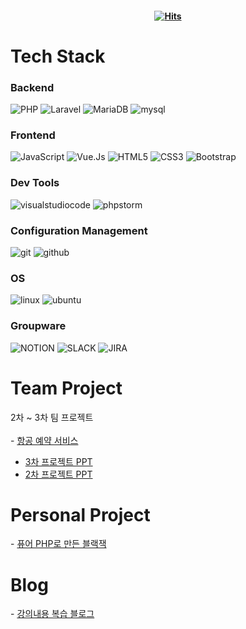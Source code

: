 #### <div align=center>[![Hits](https://hits.seeyoufarm.com/api/count/incr/badge.svg?url=https%3A%2F%2Fgithub.com%2FLDH1103&count_bg=%23A2DBEE&title_bg=%23EEA8CC&icon=github.svg&icon_color=%23E7E7E7&title=Hits&edge_flat=false)](https://hits.seeyoufarm.com)
</div>

<h1>Tech Stack</h1>
<div>
  <h3>Backend</h3>
  <img alt="PHP" src ="https://img.shields.io/badge/PHP-777BB4?&style=for-the-badge&logo=PHP&logoColor=white"/>
  <img alt="Laravel" src ="https://img.shields.io/badge/Laravel-FF2D20?&style=for-the-badge&logo=Laravel&logoColor=white"/>
  <img alt="MariaDB" src ="https://img.shields.io/badge/MariaDB-003545?&style=for-the-badge&logo=MariaDB&logoColor=white"/>
  <img alt="mysql" src ="https://img.shields.io/badge/mysql-4479A1?&style=for-the-badge&logo=mysql&logoColor=white"/>
  <h3>Frontend</h3>
  <img alt="JavaScript" src ="https://img.shields.io/badge/JavaScript-F7DF1E?&style=for-the-badge&logo=JavaScript&logoColor=black"/>
  <img alt="Vue.Js" src ="https://img.shields.io/badge/Vue.Js-4FC08D?&style=for-the-badge&logo=Vue.Js&logoColor=white"/>
  <img alt="HTML5" src ="https://img.shields.io/badge/HTML5-E34F26?&style=for-the-badge&logo=HTML5&logoColor=white"/>
  <img alt="CSS3" src ="https://img.shields.io/badge/CSS3-1572B6?&style=for-the-badge&logo=CSS3&logoColor=white"/>
  <img alt="Bootstrap" src ="https://img.shields.io/badge/Bootstrap-7952B3?&style=for-the-badge&logo=Bootstrap&logoColor=white"/>
  <h3>Dev Tools</h3>
  <img alt="visualstudiocode" src ="https://img.shields.io/badge/visualstudiocode-007ACC?&style=for-the-badge&logo=visualstudiocode&logoColor=white"/>
  <img alt="phpstorm" src ="https://img.shields.io/badge/phpstorm-000000?&style=for-the-badge&logo=phpstorm&logoColor=white"/>
  <h3>Configuration Management</h3>
  <img alt="git" src ="https://img.shields.io/badge/git-F05032?&style=for-the-badge&logo=git&logoColor=white"/>
  <img alt="github" src ="https://img.shields.io/badge/github-181717?&style=for-the-badge&logo=github&logoColor=white"/>
  <h3>OS</h3>
  <img alt="linux" src ="https://img.shields.io/badge/linux-FCC624?&style=for-the-badge&logo=linux&logoColor=black"/>
  <img alt="ubuntu" src ="https://img.shields.io/badge/ubuntu-E95420?&style=for-the-badge&logo=ubuntu&logoColor=white"/>
  <h3>Groupware</h3>
  <img alt="NOTION" src ="https://img.shields.io/badge/Notion-000000?&style=for-the-badge&logo=NOTION&logoColor=white"/>
  <img alt="SLACK" src ="https://img.shields.io/badge/Slack-4A154B?&style=for-the-badge&logo=SLACK&logoColor=white"/>
  <img alt="JIRA" src ="https://img.shields.io/badge/Jira-0052CC?&style=for-the-badge&logo=JIRA&logoColor=white"/>
  <br>
  
</div>

<h1>Team Project</h1>
2차 ~ 3차 팀 프로젝트 
<br>
<br>
- <a href="https://github.com/PHP-506-airplane/PHP-506-airplane">항공 예약 서비스</a>

- <a href="https://www.canva.com/design/DAFpsj82YXU/Hc7XI8i9ZYnJeciYjWgoEw/edit?utm_content=DAFpsj82YXU&utm_campaign=designshare&utm_medium=link2&utm_source=sharebutton">3차 프로젝트 PPT</a>
- <a href="https://www.canva.com/design/DAFnEX5iQKM/-WBYP7QO0kpcYiApSAmmCw/edit?utm_content=DAFnEX5iQKM&utm_campaign=designshare&utm_medium=link2&utm_source=sharebutton">2차 프로젝트 PPT</a>
<h1>Personal Project</h1>
- <a href="http://ldh1103.dothome.co.kr/blackjack.php">퓨어 PHP로 만든 블랙잭</a>
<h1>Blog</h1>
- <a href="https://ldh1123.tistory.com/">강의내용 복습 블로그</a>


